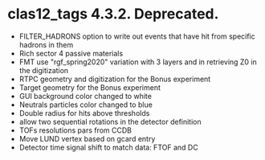 # clas12_tags 4.3.2. Deprecated.

- FILTER_HADRONS option to write out events that have hit from specific hadrons in them
- Rich sector 4 passive materials
- FMT use "rgf_spring2020" variation with 3 layers and in retrieving Z0 in the digitization
- RTPC geometry and digitization for the Bonus experiment
- Target geometry for the Bonus experiment
- GUI background color changed to white
- Neutrals particles color changed to blue
- Double radius for hits above thresholds
- allow two sequential rotations in the detector definition
- TOFs resolutions pars from CCDB
- Move LUND vertex based on gcard entry
- Detector time signal shift to match data: FTOF and DC